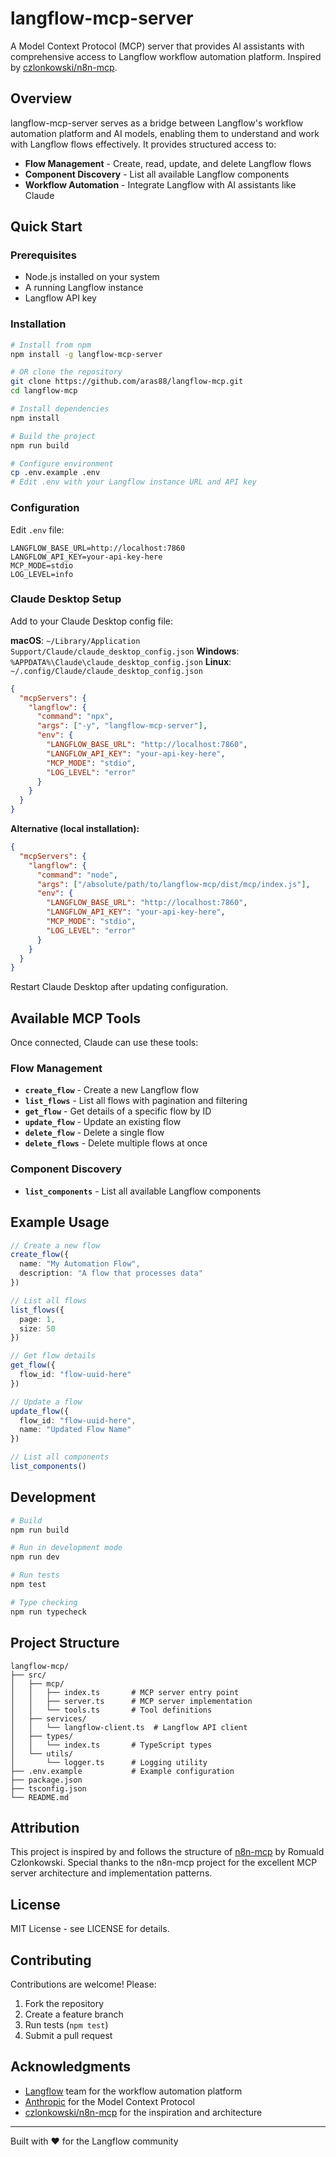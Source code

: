 # langflow-mcp-server

A Model Context Protocol (MCP) server that provides AI assistants with comprehensive access to Langflow workflow automation platform. Inspired by [czlonkowski/n8n-mcp](https://github.com/czlonkowski/n8n-mcp).

## Overview

langflow-mcp-server serves as a bridge between Langflow's workflow automation platform and AI models, enabling them to understand and work with Langflow flows effectively. It provides structured access to:

- **Flow Management** - Create, read, update, and delete Langflow flows
- **Component Discovery** - List all available Langflow components
- **Workflow Automation** - Integrate Langflow with AI assistants like Claude

## Quick Start

### Prerequisites

- Node.js installed on your system
- A running Langflow instance
- Langflow API key

### Installation

```bash
# Install from npm
npm install -g langflow-mcp-server

# OR clone the repository
git clone https://github.com/aras88/langflow-mcp.git
cd langflow-mcp

# Install dependencies
npm install

# Build the project
npm run build

# Configure environment
cp .env.example .env
# Edit .env with your Langflow instance URL and API key
```

### Configuration

Edit `.env` file:

```env
LANGFLOW_BASE_URL=http://localhost:7860
LANGFLOW_API_KEY=your-api-key-here
MCP_MODE=stdio
LOG_LEVEL=info
```

### Claude Desktop Setup

Add to your Claude Desktop config file:

**macOS**: `~/Library/Application Support/Claude/claude_desktop_config.json`
**Windows**: `%APPDATA%\Claude\claude_desktop_config.json`
**Linux**: `~/.config/Claude/claude_desktop_config.json`

```json
{
  "mcpServers": {
    "langflow": {
      "command": "npx",
      "args": ["-y", "langflow-mcp-server"],
      "env": {
        "LANGFLOW_BASE_URL": "http://localhost:7860",
        "LANGFLOW_API_KEY": "your-api-key-here",
        "MCP_MODE": "stdio",
        "LOG_LEVEL": "error"
      }
    }
  }
}
```

**Alternative (local installation):**
```json
{
  "mcpServers": {
    "langflow": {
      "command": "node",
      "args": ["/absolute/path/to/langflow-mcp/dist/mcp/index.js"],
      "env": {
        "LANGFLOW_BASE_URL": "http://localhost:7860",
        "LANGFLOW_API_KEY": "your-api-key-here",
        "MCP_MODE": "stdio",
        "LOG_LEVEL": "error"
      }
    }
  }
}
```

Restart Claude Desktop after updating configuration.

## Available MCP Tools

Once connected, Claude can use these tools:

### Flow Management
- **`create_flow`** - Create a new Langflow flow
- **`list_flows`** - List all flows with pagination and filtering
- **`get_flow`** - Get details of a specific flow by ID
- **`update_flow`** - Update an existing flow
- **`delete_flow`** - Delete a single flow
- **`delete_flows`** - Delete multiple flows at once

### Component Discovery
- **`list_components`** - List all available Langflow components

## Example Usage

```typescript
// Create a new flow
create_flow({
  name: "My Automation Flow",
  description: "A flow that processes data"
})

// List all flows
list_flows({
  page: 1,
  size: 50
})

// Get flow details
get_flow({
  flow_id: "flow-uuid-here"
})

// Update a flow
update_flow({
  flow_id: "flow-uuid-here",
  name: "Updated Flow Name"
})

// List all components
list_components()
```

## Development

```bash
# Build
npm run build

# Run in development mode
npm run dev

# Run tests
npm test

# Type checking
npm run typecheck
```

## Project Structure

```
langflow-mcp/
├── src/
│   ├── mcp/
│   │   ├── index.ts       # MCP server entry point
│   │   ├── server.ts      # MCP server implementation
│   │   └── tools.ts       # Tool definitions
│   ├── services/
│   │   └── langflow-client.ts  # Langflow API client
│   ├── types/
│   │   └── index.ts       # TypeScript types
│   └── utils/
│       └── logger.ts      # Logging utility
├── .env.example           # Example configuration
├── package.json
├── tsconfig.json
└── README.md
```

## Attribution

This project is inspired by and follows the structure of [n8n-mcp](https://github.com/czlonkowski/n8n-mcp) by Romuald Czlonkowski. Special thanks to the n8n-mcp project for the excellent MCP server architecture and implementation patterns.

## License

MIT License - see LICENSE for details.

## Contributing

Contributions are welcome! Please:
1. Fork the repository
2. Create a feature branch
3. Run tests (`npm test`)
4. Submit a pull request

## Acknowledgments

- [Langflow](https://github.com/logspace-ai/langflow) team for the workflow automation platform
- [Anthropic](https://anthropic.com) for the Model Context Protocol
- [czlonkowski/n8n-mcp](https://github.com/czlonkowski/n8n-mcp) for the inspiration and architecture

---

Built with ❤️ for the Langflow community
